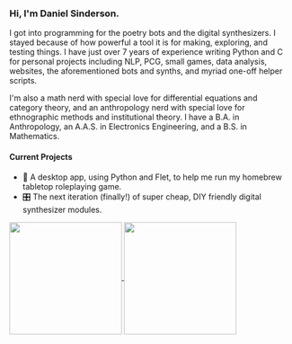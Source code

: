 ### Hi, I'm Daniel Sinderson.
I got into programming for the poetry bots and the digital synthesizers. I stayed because of how powerful a tool it is for making, exploring, and testing things. I have just over 7 years of experience writing Python and C for personal projects including NLP, PCG, small games, data analysis, websites, the aforementioned bots and synths, and myriad one-off helper scripts.

I'm also a math nerd with special love for differential equations and category theory, and an anthropology nerd with special love for ethnographic methods and institutional theory. I have a B.A. in Anthropology, an A.A.S. in Electronics Engineering, and a B.S. in Mathematics.

#### Current Projects
- 🎲 A desktop app, using Python and Flet, to help me run my homebrew tabletop roleplaying game.
- 🎛️ The next iteration (finally!) of super cheap, DIY friendly digital synthesizer modules.

<a href="https://github.com/danielsinderson/github-readme-stats">
  <img height=200 align="center" src="https://github-readme-stats.vercel.app/api?username=danielsinderson&theme=dracula" />
</a>
<a href="https://github.com/danielsinderson/github-readme-stats">
  <img height=200 align="center" src="https://github-readme-stats.vercel.app/api/top-langs/?username=danielsinderson&hide=tex&langs_count=8&layout=compact&theme=dracula" />
</a>

